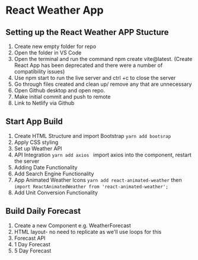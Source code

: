 # React Weather App

## Setting up the React Weather APP Stucture


1. Create new empty folder for repo
2. Open the folder in VS Code
3. Open the terminal and run the command npm create vite@latest. (Create React App has been deprecated and there were a number of compatibility issues)
4. Use npm start to run the live server and ctrl +c to close the server
5. Go through files created and clean up/ remove any that are unnecessary
6. Open Github desktop and open repo.
7. Make initial commit and push to remote
8. Link to Netlify via Github

## Start App Build
1. Create HTML Structure and import Bootstrap ``` yarn add bootsrap ```
2. Apply CSS styling
3. Set up Weather API
4. API Integration ```yarn add axios ``` import axios into the component, restart the server
5. Adding Date Functionality
6. Add Search Engine Functionality
7. App Animated Weather Icons ```yarn add react-animated-weather``` then ```import ReactAnimatedWeather from 'react-animated-weather';```
8. Add Unit Conversion Functionality

## Build Daily Forecast
1. Create a new Component e.g. WeatherForecast
1. HTML layout- no need to replicate as we'll use loops for this
2. Forecast API
3. 1 Day Forecast
4. 5 Day Forecast